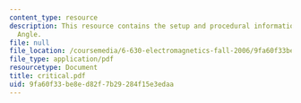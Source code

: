 ```yaml
---
content_type: resource
description: This resource contains the setup and procedural information for Critical
  Angle.
file: null
file_location: /coursemedia/6-630-electromagnetics-fall-2006/9fa60f33be8ed82f7b29284f15e3edaa_critical.pdf
file_type: application/pdf
resourcetype: Document
title: critical.pdf
uid: 9fa60f33-be8e-d82f-7b29-284f15e3edaa
---
```

